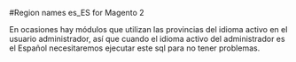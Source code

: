 #Region names es_ES for Magento 2

En ocasiones hay módulos que utilizan las provincias del idioma activo en el usuario administrador, así que cuando el idioma activo del administrador es el Español necesitaremos ejecutar este sql para no tener problemas.
